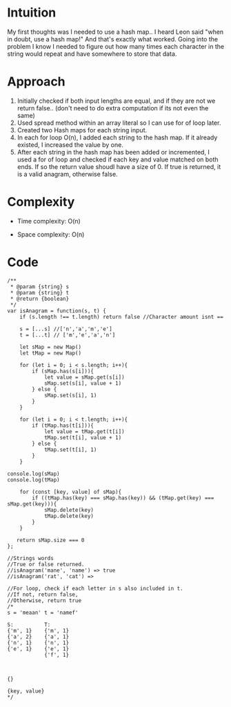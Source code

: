 # Intuition
<!-- Describe your first thoughts on how to solve this problem. -->
My first thoughts was I needed to use a hash map.. I heard Leon said "when in doubt, use a hash map!" And that's exactly what worked. Going into the problem I know I needed to figure out how many times each character in the string would repeat and have somewhere to store that data. 

# Approach
<!-- Describe your approach to solving the problem. -->
1. Initially checked if both input lengths are equal, and if they are not we return false.. (don't need to do extra computation if its not even the same)
2. Used spread method within an array literal so I can use for of loop later.
3. Created two Hash maps for each string input.
4. In each for loop O(n), I added each string to the hash map. If it already existed, I increased the value by one.
5. After each string in the hash map has been added or incremented, I used a for of loop and checked if each key and value matched on both ends. If so the return value shoudl have a size of 0. If true is returned, it is a valid anagram, otherwise false.

# Complexity
- Time complexity: O(n)
<!-- Add your time complexity here, e.g. $$O(n)$$ -->

- Space complexity: O(n)
<!-- Add your space complexity here, e.g. $$O(n)$$ -->

# Code
```
/**
 * @param {string} s
 * @param {string} t
 * @return {boolean}
 */
var isAnagram = function(s, t) {
    if (s.length !== t.length) return false //Character amount isnt ==

    s = [...s] //['n','a','m','e']
    t = [...t] // ['m','e','a','n']

    let sMap = new Map()
    let tMap = new Map()

    for (let i = 0; i < s.length; i++){
        if (sMap.has(s[i])){
            let value = sMap.get(s[i])
            sMap.set(s[i], value + 1)
        } else {
            sMap.set(s[i], 1)
        }
    }

    for (let i = 0; i < t.length; i++){
        if (tMap.has(t[i])){
            let value = tMap.get(t[i])
            tMap.set(t[i], value + 1)
        } else {
            tMap.set(t[i], 1)
        }
    }

console.log(sMap)
console.log(tMap)

    for (const [key, value] of sMap){
        if ((tMap.has(key) === sMap.has(key)) && (tMap.get(key) === sMap.get(key))){
            sMap.delete(key)
            tMap.delete(key)
        } 
    }
   
   return sMap.size === 0
};

//Strings words
//True or false returned.
//isAnagram('mane', 'name') => true
//isAnagram('rat', 'cat') => 

//For loop, check if each letter in s also included in t. 
//If not, return false,
//Otherwise, return true
/* 
s = 'meaan' t = 'namef'

S:          T:
{'m', 1}    {'m', 1}
{'a', 2}    {'a', 1}
{'n', 1}    {'n', 1}
{'e', 1}    {'e', 1}
            {'f', 1}



{}

{key, value}
*/ 
```